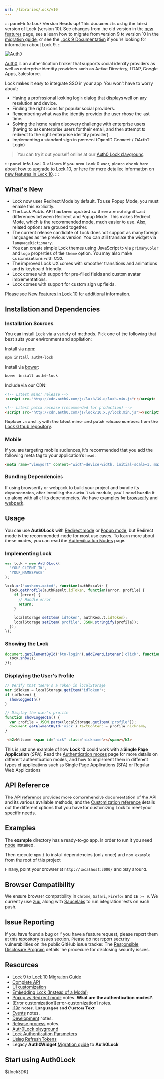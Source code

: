 ```yaml
---
url: /libraries/lock/v10
---
```


::: panel-info Lock Version
Heads up! This document is using the latest version of Lock (version 10). See changes from the old version in the [new features](/libraries/lock/v10/new-features) page, see a learn how to migrate from version 9 to version 10 in the [migration guide](/libraries/lock/v10/migration-guide), or see the [Lock 9 Documentation](/libraries/lock/v9) if you're looking for information about Lock 9.
:::

[![Auth0](https://cloudup.com/c2evgl2cz3j+)](http://auth0.com)

[Auth0][auth0-main] is an authentication broker that supports social identity providers as well as enterprise identity providers such as Active Directory, LDAP, Google Apps, Salesforce.

Lock makes it easy to integrate SSO in your app. You won't have to worry about:

* Having a professional looking login dialog that displays well on any resolution and device.
* Finding the right icons for popular social providers.
* Remembering what was the identity provider the user chose the last time.
* Solving the home realm discovery challenge with enterprise users (having to ask enterprise users for their email, and then attempt to redirect to the right enterprise identity provider).
* Implementing a standard sign in protocol (OpenID Connect / OAuth2 Login)

> You can try it out yourself online at our [Auth0 Lock playground][playground-url].

::: panel-info Lock 9.x Users 
If you area Lock 9 user, please check here about [how to upgrade to Lock 10][migration-guide], or here for more detailed information on [new features in Lock 10][new-features].
:::

## What's New

* Lock now uses Redirect Mode by default. To use Popup Mode, you must enable this explicitly.
* The Lock Public API has been updated so there are not significant differences between Redirect and Popup Mode. This makes Redirect Mode, which is the recommended mode, much easier to use. Also, related options are grouped together.
* The current release candidate of Lock does not support as many foreign languages as the previous version. You can still translate the widget via `languageDictionary`.
* You can create simple Lock themes using JavaScript to via `primaryColor` and `logo` properties of the `theme` option. You may also make customizations with CSS.
* The improved Lock UX comes with smoother transitions and animations and is keyboard friendly.
* Lock comes with support for pre-filled fields and custom avatar implementations.
* Lock comes with support for custom sign up fields.

Please see [New Features in Lock 10](/libraries/lock/v10/new-features) for additional information.

## Installation and Dependencies

### Installation Sources

You can install Lock via a variety of methods. Pick one of the following that best suits your environment and appliation:

Install via [npm](https://npmjs.org):

```sh
npm install auth0-lock
```

Install via [bower](http://bower.io):

```sh
bower install auth0-lock
```

Include via our CDN:

```html
<!-- Latest minor release -->
<script src="http://cdn.auth0.com/js/lock/10.x/lock.min.js"></script>

<!-- Latest patch release (recommended for production) -->
<script src="http://cdn.auth0.com/js/lock/10.x.y/lock.min.js"></script>
```

Replace `.x` and `.y` with the latest minor and patch release numbers from the [Lock Github repository](https://github.com/auth0/lock).

### Mobile

If you are targeting mobile audiences, it's recommended that you add the following meta tag to your application's `head`:

```html
<meta name="viewport" content="width=device-width, initial-scale=1, maximum-scale=1, user-scalable=0"/>
```

### Bundling Dependencies

If using browserify or webpack to build your project and bundle its dependencies, after installing the `auth0-lock` module, you'll need bundle it up along with all of its dependencies. We have examples for [browserify][example-browserify] and [webpack][example-webpack].

## Usage

You can use **Auth0Lock** with [Redirect mode][redirect-mode] or [Popup mode][popup-mode], but Redirect mode is the recommended mode for most use cases. To learn more about these modes, you can read the [Authentication Modes][authentication-modes] page.

### Implementing Lock
```js
var lock = new Auth0Lock(
  'YOUR_CLIENT_ID',
  'YOUR_NAMESPACE'
);

lock.on("authenticated", function(authResult) {
  lock.getProfile(authResult.idToken, function(error, profile) {
    if (error) {
      // Handle error
      return;
    }

    localStorage.setItem('idToken', authResult.idToken);
    localStorage.setItem('profile', JSON.stringify(profile));
  });
});
```

### Showing the Lock

```js
document.getElementById('btn-login').addEventListener('click', function() {
  lock.show();
});
```

### Displaying the User's Profile

```js
// Verify that there's a token in localStorage
var idToken = localStorage.getItem('idToken');
if (idToken) {
  showLoggedIn();
}

// Display the user's profile
function showLoggedIn() {
  var profile = JSON.parse(localStorage.getItem('profile'));
  document.getElementById('nick').textContent = profile.nickname;
}
```

```html
 <h2>Welcome <span id="nick" class="nickname"></span></h2>
```

This is just one example of how **Lock 10** could work with a **Single Page Application** (_SPA_). Read the [Authentication modes][authentication-modes] page for more details on different authentication modes, and how to implement them in different types of applications such as Single Page Applications (SPA) or Regular Web Applications.

## API Reference

The [API reference][lock-api] provides more comprehensive documentation of the API and its various available methods, and the [Customization reference][lock-customization] details out the different options that you have for customizing Lock to meet your specific needs.

## Examples

The **example** directory has a ready-to-go app. In order to run it you need [node](http://nodejs.org/) installed.

Then execute `npm i` to install dependencies (only once) and `npm example` from the root of this project.

Finally, point your browser at `http://localhost:3000/` and play around.

## Browser Compatibility

We ensure browser compatibility in `Chrome`, `Safari`, `Firefox` and `IE >= 9`. We currently use [zuul](https://github.com/defunctzombie/zuul) along with [Saucelabs](https://saucelabs.com) to run integration tests on each push.

## Issue Reporting

If you have found a bug or if you have a feature request, please report them at this repository issues section. Please do not report security vulnerabilities on the public GitHub issue tracker. The [Responsible Disclosure Program](https://auth0.com/whitehat) details the procedure for disclosing security issues.

## Resources

* [Lock 9 to Lock 10 Migration Guide][migration-guide]
* [Complete API][lock-api]
* [UI customization][ui-customization]
* [Embedding Lock (Instead of a Modal)][display-modes]
* [Popup vs Redirect mode][authentication-modes] notes. **What are the authentication modes?**.
* [Error customization][error-customization] notes.
* [I18n][i18n-notes] notes. **Languages and Custom Text**
* [Events][events-notes] notes.
* [Development][development-notes] notes.
* [Release process][release-process] notes.
* [Auth0Lock playground][playground-url]
* [Lock Authentication Parameters][sending-authentication-parameters]
* [Using Refresh Tokens](/libraries/lock/using-a-refresh-token)
* Legacy **Auth0Widget** [Migration guide][legacy-migration-guide] to **Auth0Lock**

## Start using Auth0Lock

${lockSDK}

<!-- Vaaaaarrsss -->

[auth0-main]: https://auth0.com
[playground-url]: http://auth0.github.com/playground
[migration-guide]: /libraries/lock/v10/migration-guide
[new-features]: /libraries/lock/v10/new-features
[example-browserify]: https://github.com/auth0/lock/blob/v10/examples/bundling/browserify
[example-webpack]: https://github.com/auth0/lock/blob/v10/examples/bundling/webpack
[authentication-modes]: /libraries/lock/v10/authentication-modes
[popup-mode]: /libraries/lock/v10/authentication-modes#popup-mode
[redirect-mode]: /libraries/lock/v10/authentication-modes#redirect-mode
[lock-customization]: /libraries/lock/v10/customization
[lock-api]: /libraries/lock/v10/api.md
[ui-customization]: /libraries/lock/v10/ui-customization
[display-modes]: /libraries/lock/v10/customization#container
[i18n-notes]: /libraries/lock/v10/i18n
[events-notes]: /libraries/lock/v10/events
[development-notes]: https://github.com/auth0/lock
[release-process]: https://github.com/auth0/lock
[sending-authentication-parameters]: /libraries/lock/sending-authentication-parameters
[legacy-migration-guide]: /libraries/lock/legacy-migration-guide
